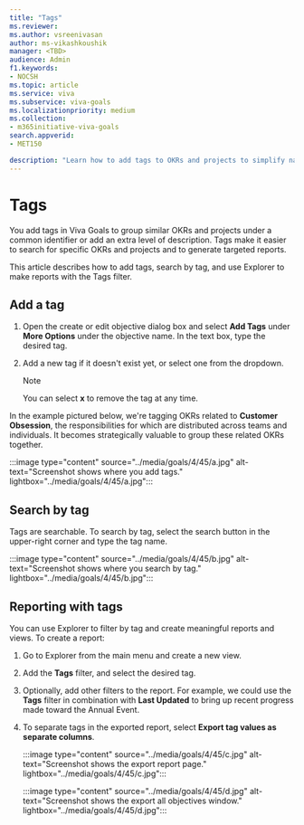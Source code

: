 ```yaml
---
title: "Tags"
ms.reviewer: 
ms.author: vsreenivasan
author: ms-vikashkoushik
manager: <TBD>
audience: Admin
f1.keywords:
- NOCSH
ms.topic: article
ms.service: viva
ms.subservice: viva-goals
ms.localizationpriority: medium
ms.collection:  
- m365initiative-viva-goals
search.appverid:
- MET150

description: "Learn how to add tags to OKRs and projects to simplify navigation and reporting."
---
```


# Tags

You  add tags in Viva Goals to group similar OKRs and projects under a common identifier or add an extra level of description. Tags make it easier to search for specific OKRs and projects and to generate targeted reports.
    
This article describes how to add tags, search by tag, and use Explorer to make reports with the Tags filter.

## Add a tag

1. Open the create or edit objective dialog box and select **Add Tags** under **More Options** under the objective name. In the text box, type the desired tag.

2. Add a new tag if it doesn't exist yet, or select one from the dropdown.

   > [!NOTE]
   > You can select **x** to remove the tag at any time.

In the example pictured below, we're tagging OKRs related to **Customer Obsession**, the responsibilities for which are distributed across teams and individuals. It becomes strategically valuable to group these related OKRs together.

:::image type="content" source="../media/goals/4/45/a.jpg" alt-text="Screenshot shows where you add tags." lightbox="../media/goals/4/45/a.jpg":::

## Search by tag

Tags are searchable. To search by tag, select the search button in the upper-right corner and type the tag name.

:::image type="content" source="../media/goals/4/45/b.jpg" alt-text="Screenshot shows where you search by tag." lightbox="../media/goals/4/45/b.jpg":::

## Reporting with tags

You can use Explorer to filter by tag and create meaningful reports and views. To create a report:

1. Go to Explorer from the main menu and create a new view.

2. Add the **Tags** filter, and select the desired tag.

3. Optionally, add other filters to the report. For example, we could use the **Tags** filter in combination with **Last Updated** to bring up recent progress made toward the Annual Event.

4. To separate tags in the exported report, select **Export tag values as separate columns**.

   :::image type="content" source="../media/goals/4/45/c.jpg" alt-text="Screenshot shows the export report page." lightbox="../media/goals/4/45/c.jpg":::

   :::image type="content" source="../media/goals/4/45/d.jpg" alt-text="Screenshot shows the export all objectives window." lightbox="../media/goals/4/45/d.jpg":::
